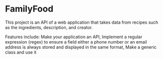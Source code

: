 # FamilyFood
This project is an API of a web application that takes data from recipes such as the ingredients, description, and creator. 

Features include: 
Make your application an API, Implement a regular expression (regex) to ensure a field either a phone number or an email address is always stored and displayed in the same format, Make a generic class and use it
